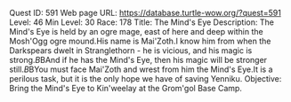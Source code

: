 Quest ID: 591
Web page URL: https://database.turtle-wow.org/?quest=591
Level: 46
Min Level: 30
Race: 178
Title: The Mind's Eye
Description: The Mind's Eye is held by an ogre mage, east of here and deep within the Mosh'Ogg ogre mound.His name is Mai'Zoth.I know him from when the Darkspears dwelt in Stranglethorn - he is vicious, and his magic is strong.$B$BAnd if he has the Mind's Eye, then his magic will be stronger still.$B$BYou must face Mai'Zoth and wrest from him the Mind's Eye.It is a perilous task, but it is the only hope we have of saving Yenniku.
Objective: Bring the Mind's Eye to Kin'weelay at the Grom'gol Base Camp.
